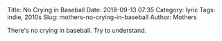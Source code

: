Title:    No Crying in Baseball
Date:     2018-09-13 07:35
Category: lyric
Tags:     indie, 2010s
Slug:     mothers-no-crying-in-baseball
Author:   Mothers

There's no crying in baseball.
Try to understand.
